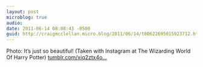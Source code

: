 ```yaml
---
layout: post
microblog: true
audio: 
date: 2011-06-14 08:08:43 -0500
guid: http://craigmcclellan.micro.blog/2011/06/14/t80622695015923712.html
---
```

Photo: It’s just so beautiful! (Taken with Instagram at The Wizarding World Of Harry Potter) [tumblr.com/xiq2ztx4o...](http://tumblr.com/xiq2ztx4ou)

